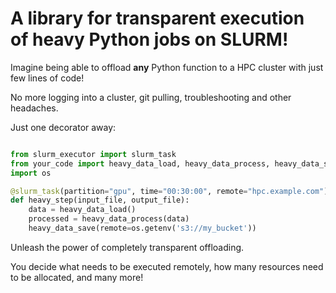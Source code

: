 # A library for transparent execution of heavy Python jobs on SLURM!

Imagine being able to offload **any** Python function to a HPC cluster with just few lines of code!

No more logging into a cluster, git pulling, troubleshooting and other headaches.

Just one decorator away:

```python

from slurm_executor import slurm_task
from your_code import heavy_data_load, heavy_data_process, heavy_data_save
import os

@slurm_task(partition="gpu", time="00:30:00", remote="hpc.example.com")
def heavy_step(input_file, output_file):
    data = heavy_data_load()
    processed = heavy_data_process(data)
    heavy_data_save(remote=os.getenv('s3://my_bucket'))

```

Unleash the power of completely transparent offloading.

You decide what needs to be executed remotely, how many resources need to be allocated, and many more!